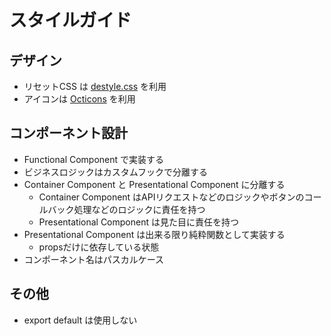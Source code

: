 # スタイルガイド

## デザイン
- リセットCSS は [destyle.css](https://github.com/nicolas-cusan/destyle.css) を利用
- アイコンは [Octicons](https://primer.style/octicons/) を利用

## コンポーネント設計
- Functional Component で実装する
- ビジネスロジックはカスタムフックで分離する
- Container Component と Presentational Component に分離する
    - Container Component はAPIリクエストなどのロジックやボタンのコールバック処理などのロジックに責任を持つ
    - Presentational Component は見た目に責任を持つ
- Presentational Component は出来る限り純粋関数として実装する
    - propsだけに依存している状態
- コンポーネント名はパスカルケース

## その他
- export default は使用しない
